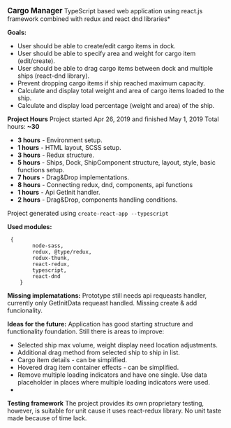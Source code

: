 **<big>Cargo Manager</big>**
TypeScript based web application using react.js framework combined with redux and react dnd libraries*

**Goals:**

 - User should be able to create/edit cargo items in dock.
 - User should be able to specify area and weight for cargo item
   (edit/create).
 - User should be able to drag cargo items between dock and multiple
   ships (react-dnd library).
 - Prevent dropping cargo items if ship reached maximum capacity.
 - Calculate and display total weight and area of cargo items loaded to
   the ship.
 - Calculate and display load percentage (weight and area) of the ship.

**Project Hours**
Project started Apr 26, 2019 and finished May 1, 2019 Total hours: **~30**

 - **3 hours** - Environment setup.
 - **1 hours** - HTML layout, SCSS setup.
 - **3 hours** - Redux structure.
 - **5 hours** - Ships, Dock, ShipComponent structure, layout, style, basic
   functions setup.
 - **7 hours** - Drag&Drop  implementations.
 - **8 hours** - Connecting redux, dnd, components, api functions
 - **1 hours** - Api GetInit handler.
 - **2 hours** - Drag&Drop, components handling conditions.

Project generated using `create-react-app --typescript`

**Used modules:**
   

     {
    	    node-sass,
    	    redux, @type/redux,
    	    redux-thunk,
    	    react-redux,
    	    typescript,
    	    react-dnd
        }

**Missing implematations:**
Prototype still needs api requeasts handler, currently only GetInitData requeast handled.
Missing create & add funcionality.

**Ideas for the future:**
Application has good starting structure and functionality foundation. Still there is areas to improve:
 - Selected ship max volume, weight display need location adjustments.
 - Additional drag method from selected ship to ship in list.
 - Cargo item details - can be simplified.
 - Hovered drag item container effects - can be simplified.
 - Remove multiple loading indicators and have one single. Use data placeholder in places where multiple loading indicators were used.
 - 
**Testing framework**
The project provides its own proprietary testing, however, is suitable for unit cause it uses react-redux library. No unit taste made because of time lack.